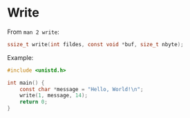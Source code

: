 # Write

From `man 2 write`:

```c
ssize_t write(int fildes, const void *buf, size_t nbyte);
```

Example:

```c
#include <unistd.h>

int main() {
    const char *message = "Hello, World!\n";
    write(1, message, 14);
    return 0;
}
```